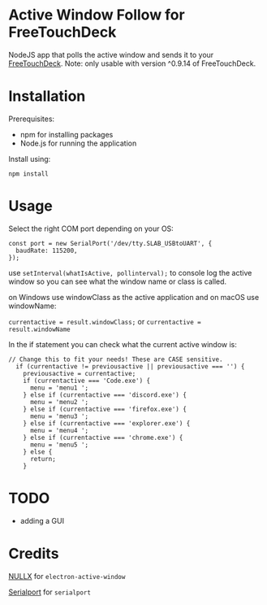 # Active Window Follow for FreeTouchDeck
NodeJS app that polls the active window and sends it to your [FreeTouchDeck](https://github.com/DustinWatts/FreeTouchDeck). Note: only usable with version ^0.9.14
of FreeTouchDeck.

# Installation

Prerequisites:
 - npm for installing packages
 - Node.js for running the application

Install using:

`npm install`

# Usage

Select the right COM port depending on your OS:

```
const port = new SerialPort('/dev/tty.SLAB_USBtoUART', {
  baudRate: 115200,
});
```

use `setInterval(whatIsActive, pollinterval);` to console log the active window so you can see what the window name or class is called.

on Windows use windowClass as the active application and on macOS use windowName:

`currentactive = result.windowClass;` or `currentactive = result.windowName`

In the if statement you can check what the current active window is:

```
// Change this to fit your needs! These are CASE sensitive.
  if (currentactive != previousactive || previousactive === '') {
    previousactive = currentactive;
    if (currentactive === 'Code.exe') {
      menu = 'menu1 ';
    } else if (currentactive === 'discord.exe') {
      menu = 'menu2 ';
    } else if (currentactive === 'firefox.exe') {
      menu = 'menu3 ';
    } else if (currentactive === 'explorer.exe') {
      menu = 'menu4 ';
    } else if (currentactive === 'chrome.exe') {
      menu = 'menu5 ';
    } else {
      return;
    }
```

# TODO

- adding a GUI

# Credits

[NULLX](https://github.com/nullxx) for `electron-active-window`

[Serialport](https://github.com/serialport) for `serialport`


